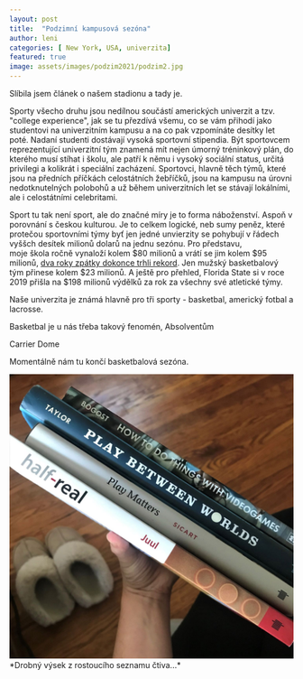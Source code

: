 ```yaml
---
layout: post
title:  "Podzimní kampusová sezóna"
author: leni
categories: [ New York, USA, univerzita]
featured: true
image: assets/images/podzim2021/podzim2.jpg
---
```

Slíbila jsem článek o našem stadionu a tady je. 

Sporty všecho druhu jsou nedílnou součástí amerických univerzit a tzv. "college experience", jak se tu přezdívá všemu, co se vám přihodí jako studentovi na univerzitním kampusu a na co pak vzpomínáte desítky let poté. Nadaní studenti dostávají vysoká sportovní stipendia. Být sportovcem reprezentující univerzitní tým znamená mít nejen úmorný tréninkový plán, do kterého musí stíhat i školu, ale patří k němu i vysoký sociální status, určitá privilegi a kolikrát i speciální zacházení. Sportovci, hlavně těch týmů, které jsou na předních příčkách celostátních žebříčků, jsou na kampusu na úrovni nedotknutelných polobohů a už během univerzitních let se stávají lokálními, ale i celostátními celebritami.

Sport tu tak není sport, ale do značné míry je to forma náboženství. Aspoň v porovnání s českou kulturou. Je to celkem logické, neb sumy peněz, které protečou sportovními týmy byť jen jedné unvierzity se pohybují v řádech vyššch desítek milionů dolarů na jednu sezónu. Pro představu,  
moje škola ročně vynaloží kolem $80 milionů a vrátí se jim kolem $95 milionů, <a href="https://dailyorange.com/2020/03/syracuse-athletics-draws-record-99-million-revenue-2018-19/">dva roky zpátky dokonce trhli rekord</a>. Jen mužský basketbalový tým přinese kolem $23 milionů. A ještě pro přehled, Florida State si v roce 2019 přišla na $198 milionů výdělků za rok za všechny své atletické týmy.

Naše univerzita je známá hlavně pro tři sporty - basketbal, americký fotbal a lacrosse. 

Basketbal je u nás třeba takový fenomén, Absolventům 


Carrier Dome 

Momentálně nám tu končí basketbalová sezóna.


<img src="/assets/images/podzim2021/podzim3.jpg">
*Drobný výsek z rostoucího seznamu čtiva...*

